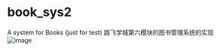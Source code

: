 # book_sys2
A system for Books (just for test)
路飞学城第六模块的图书管理系统的实现
![image](https://github.com/pandaboy1123/book_sys2/blob/master/palyme.gif)
